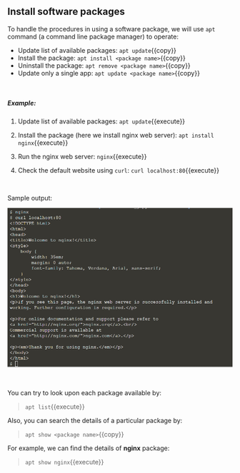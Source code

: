 ## Install software packages

To handle the procedures in using a software package, we will use `apt` command (a command line package manager) to operate: 
- Update list of available packages: `apt update`{{copy}}
- Install the package: `apt install <package name>`{{copy}}
- Uninstall the package: `apt remove <package name>`{{copy}}
- Update only a single app: `apt update <package name>`{{copy}}

<br/>

##### Example:
1. Update list of available packages: `apt update`{{execute}}

2. Install the package (here we install nginx web server): `apt install nginx`{{execute}}

3. Run the nginx web server: `nginx`{{execute}}

4. Check the default website using `curl`: `curl localhost:80`{{execute}}

<br/>

Sample output:

![Picture 1](./assets/pic1.png)

<br/>

You can try to look upon each package available by:
> `apt list`{{execute}}

Also, you can search the details of a particular package by:
> `apt show <package name>`{{copy}}

For example, we can find the details of **nginx** package:
> `apt show nginx`{{execute}}

<br/>
